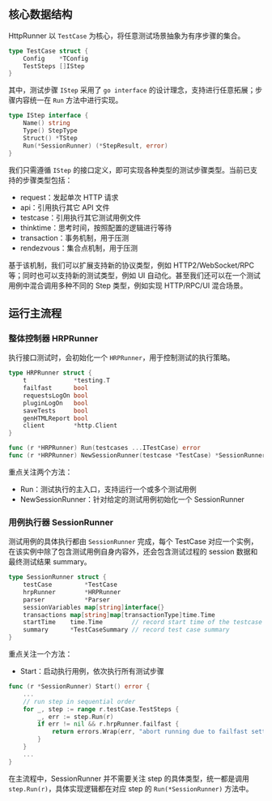 
## 核心数据结构

HttpRunner 以 `TestCase` 为核心，将任意测试场景抽象为有序步骤的集合。

```go
type TestCase struct {
	Config    *TConfig
	TestSteps []IStep
}
```

其中，测试步骤 `IStep` 采用了 `go interface` 的设计理念，支持进行任意拓展；步骤内容统一在 `Run` 方法中进行实现。

```go
type IStep interface {
	Name() string
	Type() StepType
	Struct() *TStep
	Run(*SessionRunner) (*StepResult, error)
}
```

我们只需遵循 `IStep` 的接口定义，即可实现各种类型的测试步骤类型。当前已支持的步骤类型包括：

- request：发起单次 HTTP 请求
- api：引用执行其它 API 文件
- testcase：引用执行其它测试用例文件
- thinktime：思考时间，按照配置的逻辑进行等待
- transaction：事务机制，用于压测
- rendezvous：集合点机制，用于压测

基于该机制，我们可以扩展支持新的协议类型，例如 HTTP2/WebSocket/RPC 等；同时也可以支持新的测试类型，例如 UI 自动化。甚至我们还可以在一个测试用例中混合调用多种不同的 Step 类型，例如实现 HTTP/RPC/UI 混合场景。

## 运行主流程

### 整体控制器 HRPRunner

执行接口测试时，会初始化一个 `HRPRunner`，用于控制测试的执行策略。

```go
type HRPRunner struct {
	t             *testing.T
	failfast      bool
	requestsLogOn bool
	pluginLogOn   bool
	saveTests     bool
	genHTMLReport bool
	client        *http.Client
}

func (r *HRPRunner) Run(testcases ...ITestCase) error
func (r *HRPRunner) NewSessionRunner(testcase *TestCase) *SessionRunner
```

重点关注两个方法：

- Run：测试执行的主入口，支持运行一个或多个测试用例
- NewSessionRunner：针对给定的测试用例初始化一个 SessionRunner

### 用例执行器 SessionRunner

测试用例的具体执行都由 `SessionRunner` 完成，每个 TestCase 对应一个实例，在该实例中除了包含测试用例自身内容外，还会包含测试过程的 session 数据和最终测试结果 summary。

```go
type SessionRunner struct {
	testCase         *TestCase
	hrpRunner        *HRPRunner
	parser           *Parser
	sessionVariables map[string]interface{}
	transactions map[string]map[transactionType]time.Time
	startTime    time.Time        // record start time of the testcase
	summary      *TestCaseSummary // record test case summary
}
```

重点关注一个方法：

- Start：启动执行用例，依次执行所有测试步骤

```go
func (r *SessionRunner) Start() error {
    ...
    // run step in sequential order
	for _, step := range r.testCase.TestSteps {
		_, err := step.Run(r)
		if err != nil && r.hrpRunner.failfast {
			return errors.Wrap(err, "abort running due to failfast setting")
		}
	}
    ...
}
```

在主流程中，SessionRunner 并不需要关注 step 的具体类型，统一都是调用 `step.Run(r)`，具体实现逻辑都在对应 step 的 `Run(*SessionRunner)` 方法中。
